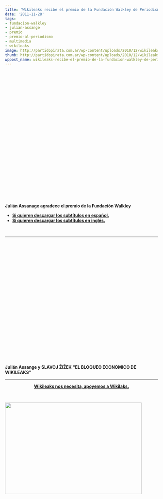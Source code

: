 ```yaml
---
title: 'Wikileaks recibe el premio de la Fundación Walkley de Periodismo '
date: '2011-11-28'
tags:
- fundacion-walkley
- julian-assange
- premio
- premio-al-periodismo
- multimedia
- wikileaks
image: http://partidopirata.com.ar/wp-content/uploads/2010/12/wikileaks.jpg
thumb: http://partidopirata.com.ar/wp-content/uploads/2010/12/wikileaks-150x150.jpg
wppost_name: wikileaks-recibe-el-premio-de-la-fundacion-walkley-de-periodismo
---
```


&nbsp;

<object style="height: 390px; width: 640px;" width="640" height="360" classid="clsid:d27cdb6e-ae6d-11cf-96b8-444553540000" codebase="http://download.macromedia.com/pub/shockwave/cabs/flash/swflash.cab#version=6,0,40,0"><param name="allowFullScreen" value="true" /><param name="allowScriptAccess" value="always" /><param name="src" value="https://www.youtube.com/v/uycxL8woHSE?version=3&amp;feature=player_detailpage" /><param name="allowfullscreen" value="true" /><param name="allowscriptaccess" value="always" /><embed style="height: 390px; width: 640px;" width="640" height="360" type="application/x-shockwave-flash" src="https://www.youtube.com/v/uycxL8woHSE?version=3&amp;feature=player_detailpage" allowFullScreen="true" allowScriptAccess="always" allowfullscreen="true" allowscriptaccess="always" /></object>

<strong>Julián Assanage agradece el premio de la Fundación Walkley</strong>
<ul>
	<li><strong><a href="http://www.4shared.com/document/yPiWeXVc/assangees.html" target="_blank">Si quieren descargar los subtítulos en español.</a></strong></li>
	<li><strong> <a href="http://www.4shared.com/document/Tu78U9cn/assange.html" target="_blank">Si quieren descargar los subtítulos en inglés.</a></strong></li>
</ul>
&nbsp;

<hr />

<object style="height: 390px; width: 640px;" width="640" height="360" classid="clsid:d27cdb6e-ae6d-11cf-96b8-444553540000" codebase="http://download.macromedia.com/pub/shockwave/cabs/flash/swflash.cab#version=6,0,40,0"><param name="allowFullScreen" value="true" /><param name="allowScriptAccess" value="always" /><param name="src" value="https://www.youtube.com/v/ZJb8WjJLQns?version=3&amp;feature=player_detailpage" /><param name="allowfullscreen" value="true" /><param name="allowscriptaccess" value="always" /><embed style="height: 390px; width: 640px;" width="640" height="360" type="application/x-shockwave-flash" src="https://www.youtube.com/v/ZJb8WjJLQns?version=3&amp;feature=player_detailpage" allowFullScreen="true" allowScriptAccess="always" allowfullscreen="true" allowscriptaccess="always" /></object>
<strong></strong>

<strong>Julián Assange y SLAVOJ ŽIŽEK "EL BLOQUEO ECONOMICO DE WIKILEAKS"</strong>

<hr />
<p style="text-align: center;"><strong><a href="http://partidopirata.com.ar/2145/wikileaks-nos-necesita-apoyemosawikileaks">Wikileaks nos necesita, apoyemos a Wikilaks.</a></strong></p>
&nbsp;

<a href="http://partidopirata.com.ar/wp-content/uploads/2010/12/wikileaks.jpg"><img class="aligncenter size-full wp-image-252" title="Wikileaks" src="http://partidopirata.com.ar/wp-content/uploads/2010/12/wikileaks.jpg" alt="" width="450" height="300" /></a>
